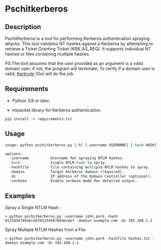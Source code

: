 # Pschitkerberos

## Description

PschitKerberos is a tool for performing Kerberos authentication spraying attacks. This tool validates NT hashes against a Kerberos by attempting to retrieve a Ticket Granting Ticket (KRB_AS_REQ). It supports individual NT hashes or files containing multiple hashes.

PS:The tool assumes that the user provided as an argument is a valid domain user; if not, the program will terminate. To verify if a domain user is valid, [Kerbrute](https://github.com/ropnop/kerbrute) (Go) will do the job.

## Requirements

- Python 3.8 or later.

- impacket library for Kerberos authentication.

```
pip install -r requirements.txt
```

## Usage

```python
usage: python pschitkerberos.py [-h] [-username USERNAME] [-hash HASH] [-hashfile HASHFILE] -domain DOMAIN [-dc DC] [-verbose]

options:
  -username          Username for spraying NTLM hashes.
  -hash              Single NTLM hash to spray.
  -hashfile          File containing multiple NTLM hashes to spray.
  -domain            Target Kerberos domain (required).
  -dc                IP address of the Domain Controller (optional).
  -verbose           Enable verbose mode for detailed output.
```

## Examples
Spray a Single NTLM Hash :
```
> python pschitkerberos.py -username john.pork -hash 0123456789abcdef0123456789abcdef -domain example.com -dc 192.168.1.1 
```

Spray Multiple NTLM Hashes from a File
```
> python pschitkerberos.py -username john.pork -hashfile hashes.txt -domain example.com -dc 192.168.1.1
```
